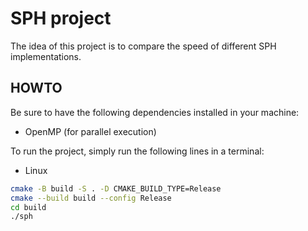 # SPH project

The idea of this project is to compare the speed of different SPH implementations.

## HOWTO

Be sure to have the following dependencies installed in your machine:
- OpenMP (for parallel execution)

To run the project, simply run the following lines in a terminal:

- Linux
```sh
cmake -B build -S . -D CMAKE_BUILD_TYPE=Release
cmake --build build --config Release
cd build
./sph
```
